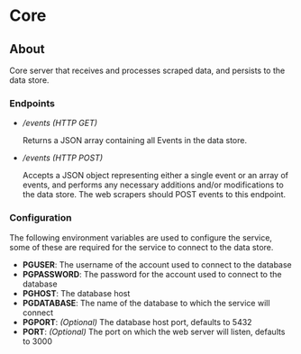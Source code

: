 # Core

## About

Core server that receives and processes scraped data, and persists to the data store.


### Endpoints

* _/events (HTTP GET)_

   Returns a JSON array containing all Events in the data store.   

* _/events (HTTP POST)_

   Accepts a JSON object representing either a single event or an array of events, and performs any necessary 
   additions and/or modifications to the data store. The web scrapers should POST events to this endpoint.
   
### Configuration

The following environment variables are used to configure the service, some of these are required for the service to 
connect to the data store.

 * __PGUSER__:  The username of the account used to connect to the database
 * __PGPASSWORD__: The password for the account used to connect to the database
 * __PGHOST__: The database host
 * __PGDATABASE__: The name of the database to which the service will connect
 * __PGPORT__: _(Optional)_ The database host port, defaults to 5432
 * __PORT__: _(Optional)_ The port on which the web server will listen, defaults to 3000


